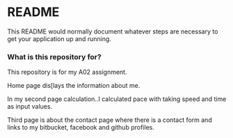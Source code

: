 # README #

This README would normally document whatever steps are necessary to get your application up and running.

### What is this repository for? ###

This repository is for my A02 assignment.

Home page dis[lays the information about me.

In my second page calculation..I calculated pace with taking speed and time as input values.

Third page is about the contact page where there is a contact form and links to my bitbucket, facebook and github profiles.